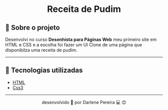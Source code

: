 <h1 align='center'>Receita de Pudim</h1>


## 📝 Sobre o projeto

Desenvolvi no curso **Desenhista para Páginas Web** meu primeiro site em HTML e CSS e a escolha foi fazer um UI Clone de uma página que disponibilza uma receita de pudim. 

---
 ## 🚀 Tecnologias utilizadas

 - [HTML](https://www.w3schools.com/)
 - [Css3](https://www.w3schools.com/)

 ---


<p align="center">desenvolvido 💜 por Darlene Pereira 💻 😊</p>